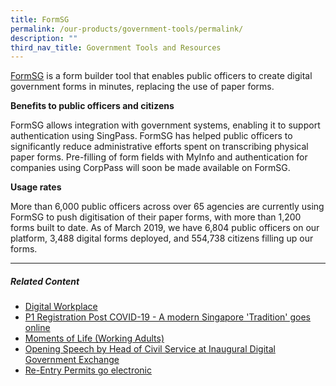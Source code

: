 ```yaml
---
title: FormSG
permalink: /our-products/government-tools/permalink/
description: ""
third_nav_title: Government Tools and Resources
---
```

[FormSG](https://form.gov.sg/#!/) is a form builder tool that enables public officers to create digital government forms in minutes, replacing the use of paper forms.

**Benefits to public officers and citizens**

FormSG allows integration with government systems, enabling it to support authentication using SingPass. FormSG has helped public officers to significantly reduce administrative efforts spent on transcribing physical paper forms. Pre-filling of form fields with MyInfo and authentication for companies using CorpPass will soon be made available on FormSG.

**Usage rates**

More than 6,000 public officers across over 65 agencies are currently using FormSG to push digitisation of their paper forms, with more than 1,200 forms built to date. As of March 2019, we have 6,804 public officers on our platform, 3,488 digital forms deployed, and 554,738 citizens filling up our forms.

* * *

##### **Related Content**

*   [Digital Workplace](https://www.tech.gov.sg/products-and-services/digital-workplace/?utm_medium=recommender_0&utm_source=aHR0cHM6Ly93d3cudGVjaC5nb3Yuc2cvcHJvZHVjdHMtYW5kLXNlcnZpY2VzL2Zvcm1zZy8=&utm_content=aHR0cHM6Ly93d3cudGVjaC5nb3Yuc2cvcHJvZHVjdHMtYW5kLXNlcnZpY2VzL2RpZ2l0YWwtd29ya3BsYWNlLw==)
*   [P1 Registration Post COVID-19 - A modern Singapore 'Tradition' goes online](https://www.tech.gov.sg/media/technews/p1-registration-goes-online?utm_medium=recommender_1&utm_source=aHR0cHM6Ly93d3cudGVjaC5nb3Yuc2cvcHJvZHVjdHMtYW5kLXNlcnZpY2VzL2Zvcm1zZy8=&utm_content=aHR0cHM6Ly93d3cudGVjaC5nb3Yuc2cvbWVkaWEvdGVjaG5ld3MvcDEtcmVnaXN0cmF0aW9uLWdvZXMtb25saW5l)
*   [Moments of Life (Working Adults)](https://www.tech.gov.sg/media/technews/mol-wasj-lg?utm_medium=recommender_2&utm_source=aHR0cHM6Ly93d3cudGVjaC5nb3Yuc2cvcHJvZHVjdHMtYW5kLXNlcnZpY2VzL2Zvcm1zZy8=&utm_content=aHR0cHM6Ly93d3cudGVjaC5nb3Yuc2cvbWVkaWEvdGVjaG5ld3MvbW9sLXdhc2otbGc=)
*   [Opening Speech by Head of Civil Service at Inaugural Digital Government Exchange](https://www.tech.gov.sg/media/speeches/opening-speech-by-head-of-civil-service-at-inaugural-digital-government-exchange?utm_medium=recommender_3&utm_source=aHR0cHM6Ly93d3cudGVjaC5nb3Yuc2cvcHJvZHVjdHMtYW5kLXNlcnZpY2VzL2Zvcm1zZy8=&utm_content=aHR0cHM6Ly93d3cudGVjaC5nb3Yuc2cvbWVkaWEvc3BlZWNoZXMvb3BlbmluZy1zcGVlY2gtYnktaGVhZC1vZi1jaXZpbC1zZXJ2aWNlLWF0LWluYXVndXJhbC1kaWdpdGFsLWdvdmVybm1lbnQtZXhjaGFuZ2U=)
*   [Re-Entry Permits go electronic](https://www.tech.gov.sg/media/technews/reentry-permits-go-electronic?utm_medium=recommender_4&utm_source=aHR0cHM6Ly93d3cudGVjaC5nb3Yuc2cvcHJvZHVjdHMtYW5kLXNlcnZpY2VzL2Zvcm1zZy8=&utm_content=aHR0cHM6Ly93d3cudGVjaC5nb3Yuc2cvbWVkaWEvdGVjaG5ld3MvcmVlbnRyeS1wZXJtaXRzLWdvLWVsZWN0cm9uaWM=)

[](mailto:?Subject=FormSG&Body=%20https://www.tech.gov.sg/products-and-services/formsg/)

[](http://www.facebook.com/sharer.php?u=https://www.tech.gov.sg/products-and-services/formsg/)

[](https://www.linkedin.com/sharing/share-offsite/?url=https://www.tech.gov.sg/products-and-services/formsg/&title=FormSG)